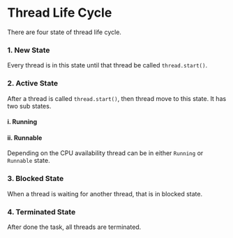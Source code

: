 # Thread Life Cycle

There are four state of thread life cycle.

### 1. New State
Every thread is in this state until that thread be called ```thread.start()```.

### 2. Active State
After a thread is called ```thread.start()```, then thread move to this state. 
It has two sub states.

#### i. Running
#### ii. Runnable

Depending on the CPU availability thread can be in either ```Running``` or 
```Runnable``` state.

### 3. Blocked State
When a thread is waiting for another thread, that is in blocked state.

### 4. Terminated State
After done the task, all threads are terminated.